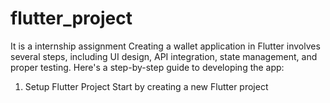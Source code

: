 # flutter_project
It is a internship assignment
Creating a wallet application in Flutter involves several steps, including UI design, API integration, state management, and proper testing. Here's a step-by-step guide to developing the app:

1. Setup Flutter Project
Start by creating a new Flutter project
